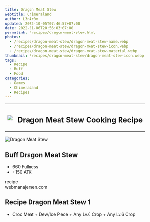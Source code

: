 ```yaml
---
title: Dragon Meat Stew
webtitle: Chimeraland
author: L3n4r0x
updated: 2022-10-05T07:46:57+07:00
date: 2022-01-06T20:56:03+07:00
permalink: /recipes/dragon-meat-stew.html
photos:
  - /recipes/dragon-meat-stew/dragon-meat-stew-name.webp
  - /recipes/dragon-meat-stew/dragon-meat-stew-icon.webp
  - /recipes/dragon-meat-stew/dragon-meat-stew-material.webp
thumbnail: /recipes/dragon-meat-stew/dragon-meat-stew-icon.webp
tags:
  - Recipe
  - Buff
  - Food
categories:
  - Games
  - Chimeraland
  - Recipes
---
```


<section id="bootstrap-wrapper"><link rel="stylesheet" href="https://cdn.statically.io/gh/dimaslanjaka/Web-Manajemen/40ac3225/css/bootstrap-4.5-wrapper.css"/><div class="row mb-2"><div class="col-md-12 mb-2"><table class="table" id="post-info"><tbody><tr><td><img class="d-inline-block me-2" src="/chimeraland/recipes/dragon-meat-stew/dragon-meat-stew-icon.webp" width="auto" height="auto"/></td><td><h1 class="fs-5">Dragon Meat Stew Cooking Recipe</h1></td></tr></tbody></table></div></div><div class="card mb-2"><div class="row g-0"><div class="col-sm-4 position-relative mb-2"><img src="/chimeraland/recipes/dragon-meat-stew/dragon-meat-stew-material.webp" class="card-img fit-cover w-100 h-100" alt="Dragon Meat Stew" data-fancybox="true"/></div><div class="col-sm-8 mb-2"><div class="card-body"><h2 class="card-title fs-5">Buff Dragon Meat Stew</h2><div class="card-text"><ul><li>660 Fullness</li><li>+150 ATK</li></ul></div><span class="badge rounded-pill bg-dark">recipe</span></div><div class="card-footer text-end text-muted">webmanajemen.com</div></div></div></div><div class="row mb-2"><div class="col-12 col-lg-6 recipe-item mb-2"><div class="card"><div class="card-body"><h2 class="card-title fs-5">Recipe Dragon Meat Stew 1</h2><div class="card-text"><ul><li>Croc Meat<span> + </span>Dew/Ice Piece<span> + </span>Any Lv.6 Crop<span> + </span>Any Lv.6 Crop</li></ul></div></div></div></div></div></section>